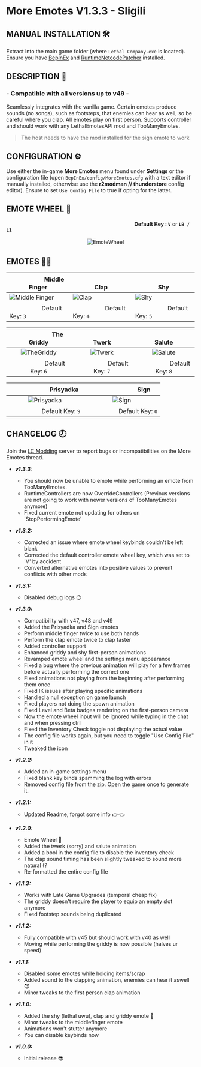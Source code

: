 # More Emotes V1.3.3 - Sligili

## MANUAL INSTALLATION 🛠
Extract into the main game folder (where ```Lethal Company.exe``` is located). Ensure you have [BepInEx](https://github.com/BepInEx/BepInEx) and [RuntimeNetcodePatcher](https://thunderstore.io/c/lethal-company/p/Ozone/Runtime_Netcode_Patcher/) installed.


## DESCRIPTION 📝
### - Compatible with all versions up to **v49** -

Seamlessly integrates with the vanilla game. Certain emotes produce sounds (no songs), such as footsteps, that enemies can hear as well, so be careful where you clap. All emotes play on first person. Supports controller and should work with any LethalEmotesAPI mod and TooManyEmotes.

> The host needs to have the mod installed for the sign emote to work

## CONFIGURATION ⚙
Use either the in-game **More Emotes** menu found under **Settings** or the configuration file (open ```BepInEx/config/MoreEmotes.cfg``` with a text editor if manually installed, otherwise use the **r2modman // thunderstore** config editor). Ensure to set ```Use Config File``` to true if opting for the latter.

## EMOTE WHEEL 🎡 
 ‎‎‎‎‎‎‎‎ㅤ‎‎‎‎‎‎‎‎ㅤ ‎‎‎‎‎‎‎‎ㅤ ‎‎‎‎‎‎‎‎ㅤ‎‎‎‎‎‎‎‎ㅤ ‎‎‎‎‎‎‎‎ㅤ ‎‎‎‎‎‎‎‎ㅤ‎‎‎‎‎‎‎‎ㅤ ‎‎‎‎‎‎‎‎ㅤ ‎‎‎‎‎‎‎‎ㅤ‎‎‎‎‎‎‎‎ㅤ ‎‎‎‎‎‎‎‎ㅤ ‎‎‎‎‎‎‎‎ㅤ‎‎‎‎‎‎‎‎ㅤ ‎‎‎‎‎‎‎‎ㅤ ‎‎‎‎‎‎‎‎ㅤ‎‎‎‎‎‎‎‎ㅤ ‎‎‎‎‎‎‎‎ㅤ ‎‎‎‎‎‎‎‎ㅤ‎‎‎‎‎‎‎‎ㅤ‎‎‎‎‎‎‎‎‎‎‎‎‎‎‎ㅤ‎‎‎‎‎‎‎‎‎‎‎‎‎‎‎‎‎‎‎‎‎‎ㅤ ‎‎‎‎‎‎  ‎‎‎‎‎‎‎‎‎ **‎‎‎Default Key : ```V```** or **```LB / L1```** 

 ‎‎‎‎‎‎‎‎ㅤ‎‎‎‎‎‎‎‎ㅤ ‎‎‎‎‎‎‎‎ㅤ ‎‎‎‎‎‎‎‎ㅤ‎‎‎‎‎‎‎‎ㅤ ‎‎‎‎‎‎‎‎ㅤ ‎‎‎‎‎‎‎‎ㅤ‎‎‎‎‎‎‎‎ㅤ ‎‎‎‎‎‎‎‎ㅤ ‎‎‎‎‎‎‎‎ㅤ‎‎‎‎‎‎‎‎ㅤ ‎‎‎‎‎‎‎‎ㅤ ‎‎‎‎‎‎‎‎ㅤ‎‎‎‎‎‎‎‎ㅤ ‎‎‎‎‎‎![EmoteWheel](https://i.imgur.com/FRQbygZ.jpg)

## EMOTES 👨‍🦯
| ‎‎‎‎‎‎‎‎ㅤ‎‎‎‎‎‎‎‎ㅤ ‎‎‎‎‎‎‎‎ㅤ‎‎‎‎‎‎‎‎ㅤ ‎‎‎‎‎‎‎‎ㅤ‎‎‎‎‎‎‎‎ ‎‎‎‎‎‎‎‎‎‎‎‎‎‎‎‎‎‎‎Middle Finger |  ‎‎‎‎‎‎‎‎ㅤ‎‎‎‎‎‎‎‎ㅤ ‎‎‎‎‎‎‎‎ㅤ‎‎‎‎‎‎‎‎ㅤ ‎‎‎‎‎‎‎‎ㅤ‎‎‎‎‎‎‎‎ ‎‎‎‎‎‎‎‎ ‎‎‎‎‎‎‎‎ ‎‎‎‎‎‎‎‎ ‎‎‎‎‎‎‎‎ ‎‎‎‎‎‎‎‎ ‎‎‎‎‎‎‎‎ ‎‎‎‎‎‎‎‎ ‎‎‎‎‎‎‎‎ ‎‎‎‎‎‎‎‎ Clap |  ‎‎‎‎‎‎‎‎ㅤ‎‎‎‎‎‎‎‎ㅤ ‎‎‎‎‎‎‎‎ㅤ‎‎‎‎‎‎‎‎ㅤ ‎‎‎‎‎‎‎‎ㅤ‎‎‎‎‎‎‎‎ ‎‎‎‎‎‎‎‎ ‎‎‎‎‎‎‎‎ ‎‎‎‎‎‎‎‎ ‎‎‎‎‎‎‎‎ ‎‎‎‎‎‎‎‎ ‎‎‎‎‎‎‎‎ ‎‎‎‎‎‎‎‎ ‎‎‎‎‎‎‎‎ ‎‎‎‎‎‎‎‎ Shy|
| --- | --- | --- |
| ![Middle Finger](https://i.imgur.com/Z1U4Ff0.jpg) | ![Clap](https://i.imgur.com/SBhR7yr.jpg) | ![Shy](https://i.imgur.com/x9RIYrA.jpg) |
| ‎‎‎‎‎‎‎‎ㅤ‎‎‎‎‎‎‎‎ㅤ ‎‎‎‎‎‎‎‎ㅤ‎‎‎‎‎‎‎‎ㅤ ‎‎‎‎‎‎‎‎ㅤ‎‎‎‎‎‎‎‎ Default Key: ```3``` | ‎‎‎‎‎‎‎‎ㅤ‎‎‎‎‎‎‎‎ㅤ ‎‎‎‎‎‎‎‎ㅤ‎‎‎‎‎‎‎‎ㅤ ‎‎‎‎‎‎‎‎ㅤ‎‎‎‎‎‎‎‎ Default Key: ```4``` | ‎‎‎‎‎‎‎‎ㅤ‎‎‎‎‎‎‎‎ㅤ ‎‎‎‎‎‎‎‎ㅤ‎‎‎‎‎‎‎‎ㅤ ‎‎‎‎‎‎‎‎ㅤ‎‎‎‎‎‎‎‎ Default Key: ```5``` |

| ‎‎‎‎‎‎‎‎ㅤ‎‎‎‎‎‎‎‎ㅤ ‎‎‎‎‎‎‎‎ㅤ‎‎‎‎‎‎‎‎ㅤ ‎‎‎‎‎‎‎‎ㅤ‎‎‎‎‎‎‎‎  ‎‎‎‎‎‎‎‎ㅤ‎‎‎‎‎‎‎‎The Griddy|‎‎‎‎‎‎‎‎ㅤ‎‎‎‎‎‎‎‎‎‎‎‎‎‎‎‎ㅤ‎‎‎‎‎‎‎‎‎‎‎‎‎‎‎‎ㅤ‎‎‎‎‎‎‎‎‎‎‎‎‎‎‎‎ㅤ‎‎‎‎‎‎‎‎‎‎‎‎‎‎‎‎ㅤ‎‎‎‎‎‎‎‎‎‎‎‎‎‎‎‎ㅤ‎‎‎‎‎‎‎‎‎‎‎‎‎‎‎‎ㅤ‎‎‎‎‎‎‎‎‎‎‎‎‎‎‎‎ㅤ‎‎‎‎‎‎‎‎‎‎‎‎‎‎‎‎‎‎‎‎‎‎‎‎‎‎‎‎‎‎‎‎‎‎‎‎‎‎‎‎‎‎‎‎‎‎‎‎‎Twerk |ㅤㅤㅤㅤㅤㅤㅤㅤSalute|
| :---: | :---: | :---: |
| ![TheGriddy](https://i.imgur.com/owa90oo.jpg) | ![Twerk](https://i.imgur.com/e1qanLt.jpg) | ![Salute](https://i.imgur.com/4zWVfSi.jpg) |
| ‎‎‎‎‎‎‎‎ㅤ‎‎‎‎‎‎‎‎ㅤ ‎‎‎‎‎‎‎‎ㅤ‎‎‎‎‎‎‎‎ㅤ ‎‎‎‎‎‎‎‎ㅤ‎‎‎‎‎‎‎‎ Default Key: ```6``` | ‎‎‎‎‎‎‎‎ㅤ‎‎‎‎‎‎‎‎ㅤ ‎‎‎‎‎‎‎‎ㅤ‎‎‎‎‎‎‎‎ㅤ ‎‎‎‎‎‎‎‎ㅤ‎‎‎‎‎‎‎‎ Default Key: ```7``` | ‎‎‎‎‎‎‎‎ㅤ‎‎‎‎‎‎‎‎ㅤ ‎‎‎‎‎‎‎‎ㅤ‎‎‎‎‎‎‎‎ㅤ ‎‎‎‎‎‎‎‎ㅤ‎‎‎‎‎‎‎‎ Default Key: ```8``` |

|ㅤㅤㅤㅤㅤㅤㅤPrisyadka|ㅤㅤㅤㅤㅤㅤㅤㅤSign| 
| :---: | :---: |
| ![Prisyadka](https://i.imgur.com/oGp7GAx.jpg) | ![Sign](https://i.imgur.com/oF9Pvb5.jpg) |
| ‎‎‎‎‎‎‎‎ㅤ‎‎‎‎‎‎‎‎ㅤ ‎‎‎‎‎‎‎‎ㅤ‎‎‎‎‎‎‎‎ㅤ ‎‎‎‎‎‎‎‎ㅤ‎‎‎‎‎‎‎‎ Default Key: ```9``` | ‎‎‎‎‎‎‎‎ㅤ‎‎‎‎‎‎‎‎ㅤ ‎‎‎‎‎‎‎‎ㅤ‎‎‎‎‎‎‎‎ㅤ ‎‎‎‎‎‎‎‎ㅤ‎‎‎‎‎‎‎‎ Default Key: ```0``` |


## CHANGELOG 🕗

Join the [LC Modding](https://discord.gg/XeyYqRdRGC) server to report bugs or incompatibilities on the More Emotes thread. 

- ***v1.3.3:***
     - You should now be unable to emote while performing an emote from TooManyEmotes.
     - RuntimeControllers are now OverrideControllers (Previous versions are not going to work with newer versions of TooManyEmotes anymore)
     - Fixed current emote not updating for others on 'StopPerformingEmote'
- ***v1.3.2:***
     - Corrected an issue where emote wheel keybinds couldn't be left blank
     - Corrected the default controller emote wheel key, which was set to 'V' by accident
     - Converted alternative emotes into positive values to prevent conflicts with other mods
- ***v1.3.1:***
     - Disabled debug logs 😶
- ***v1.3.0:***
     - Compatibility with v47, v48 and v49
     - Added the Prisyadka and Sign emotes
     - Perform middle finger twice to use both hands
     - Perform the clap emote twice to clap faster
     - Added controller support
     - Enhanced griddy and shy first-person animations
     - Revamped emote wheel and the settings menu appearance
     - Fixed a bug where the previous animation will play for a few frames before actually performing the correct one
     - Fixed animations not playing from the beginning after performing them once
     - Fixed IK issues after playing specific animations
     - Handled a null exception on game launch
     - Fixed players not doing the spawn animation
     - Fixed Level and Beta badges rendering on the first-person camera
     - Now the emote wheel input will be ignored while typing in the chat and when pressing ctrl
     - Fixed the Inventory Check toggle not displaying the actual value
     - The config file works again, but you need to toggle "Use Config File" in it
     - Tweaked the icon
     
- ***v1.2.2:***
     - Added an in-game settings menu
     - Fixed blank key binds spamming the log with errors
     - Removed config file from the zip. Open the game once to generate it.
- ***v1.2.1:***
     - Updated Readme, forgot some info 👉👈
- ***v1.2.0:***
     - Emote Wheel 🤑
     - Added the twerk (sorry) and salute animation
     - Added a bool in the config file to disable the inventory check
     - The clap sound timing has been slightly tweaked to sound more natural (?
     - Re-formatted the entire config file
- ***v1.1.3:***
     - Works with Late Game Upgrades (temporal cheap fix)
     - The griddy doesn't require the player to equip an empty slot anymore
     - Fixed footstep sounds being duplicated 
- ***v1.1.2:***
     - Fully compatible with v45 but should work with v40 as well
     - Moving while performing the griddy is now possible (halves ur speed)
- ***v1.1.1:***
     - Disabled some emotes while holding items/scrap
     - Added sound to the clapping animation, enemies can hear it aswell 😈
     - Minor tweaks to the first person clap animation
- ***v1.1.0:***
     - Added the shy (lethal uwu), clap and griddy emote 🥶
     - Minor tweaks to the middlefinger emote
     - Animations won't stutter anymore 
     - You can disable keybinds now
- ***v1.0.0:*** 
     - Initial release 😎


